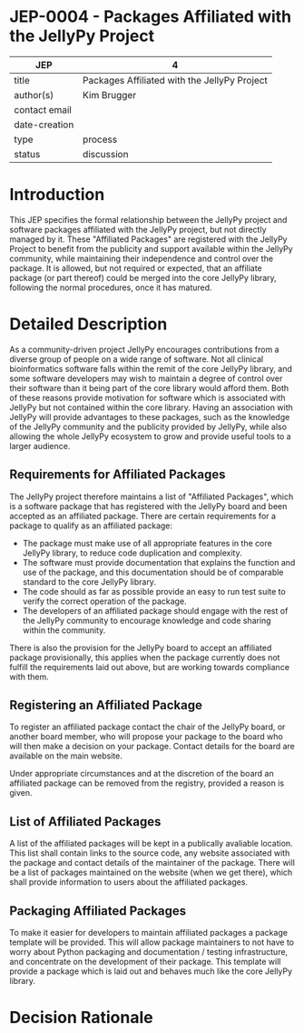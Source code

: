 # JEP-0004 - Packages Affiliated with the JellyPy Project

| JEP           | 4                                            |
|---------------|----------------------------------------------|
| title         | Packages Affiliated with the JellyPy Project |
| author(s)     | Kim Brugger                                  |
| contact email |                                              |
| date-creation |                                              |
| type          | process                                      |
| status        | discussion                                   |

# Introduction
This JEP specifies the formal relationship between the JellyPy project and
software packages affiliated with the JellyPy project, but not directly managed
by it. These "Affiliated Packages" are registered with the JellyPy
Project to benefit from the publicity and support available within the JellyPy
community, while maintaining their independence and control over the package.
It is allowed, but not required or expected, that an affiliate package
(or part thereof) could be merged into the core JellyPy library, following the
normal procedures, once it has matured.


# Detailed Description
As a community-driven project JellyPy encourages contributions from a diverse
group of people on a wide range of software. Not all clinical bioinformatics software
falls within the remit of the core JellyPy library, and some software developers
may wish to maintain a degree of control over their software than it being part
of the core library would afford them.
Both of these reasons provide motivation for software which is associated with
JellyPy but not contained within the core library. Having an association with
JellyPy will provide advantages to these packages, such as the knowledge of the
JellyPy community and the publicity provided by JellyPy, while also allowing the
whole JellyPy ecosystem to grow and provide useful tools to a larger audience.

## Requirements for Affiliated Packages

The JellyPy project therefore maintains a list of "Affiliated Packages",
which is a software package that has registered with the JellyPy board and been
accepted as an affiliated package. There are certain requirements for a package
to qualify as an affiliated package:

* The package must make use of all appropriate features in the core JellyPy
library, to reduce code duplication and complexity.
* The software must provide documentation that explains the function and use of
the package, and this documentation should be of comparable standard to the
core JellyPy library.
* The code should as far as possible provide an easy to run test suite to
verify the correct operation of the package.
* The developers of an affiliated package should engage with the rest of the
JellyPy community to encourage knowledge and code sharing within the community.

There is also the provision for the JellyPy board to accept an affiliated package
provisionally, this applies when the package currently does not fulfill the
requirements laid out above, but are working towards compliance with them.

## Registering an Affiliated Package

To register an affiliated package contact the chair of the JellyPy board, or
another board member, who will propose your package to the board who will then
make a decision on your package. Contact details for the board are available on
the main website.

Under appropriate circumstances and at the discretion of the board
an affiliated package can be removed from the registry, provided a
reason is given.

## List of Affiliated Packages

A list of the affiliated packages will be kept in a publically avaliable location.
This list shall contain links to the source code, any website
associated with the package and contact details of the maintainer of the package.
There will be a list of packages maintained on the website (when we get there),
which shall provide information to users about the affiliated packages.

## Packaging Affiliated Packages

To make it easier for developers to maintain affiliated packages a package
template will be provided. This will allow package maintainers to not have to
worry about Python packaging and documentation / testing infrastructure, and
concentrate on the development of their package.
This template will provide a package which is laid out and behaves much like
the core JellyPy library.


# Decision Rationale
